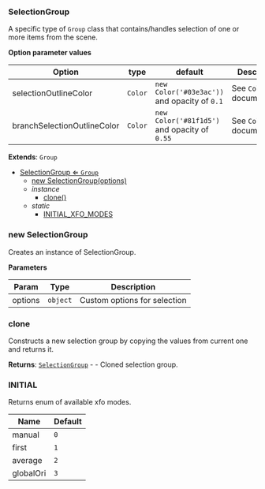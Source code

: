 <a name="SelectionGroup"></a>

### SelectionGroup 
A specific type of `Group` class that contains/handles selection of one or more items from the scene.**Option parameter values**| Option | type | default | Description || --- | --- | --- | --- || selectionOutlineColor | `Color` | `new Color('#03e3ac'))`  and opacity of `0.1` | See `Color` documentation || branchSelectionOutlineColor | `Color` | `new Color('#81f1d5')` and opacity of `0.55` | See `Color` documentation |


**Extends**: <code>Group</code>  

* [SelectionGroup ⇐ <code>Group</code>](#SelectionGroup)
    * [new SelectionGroup(options)](#new-SelectionGroup)
    * _instance_
        * [clone()](#clone)
    * _static_
        * [INITIAL_XFO_MODES](#INITIAL_XFO_MODES)

<a name="new_SelectionGroup_new"></a>

### new SelectionGroup
Creates an instance of SelectionGroup.**Parameters**


| Param | Type | Description |
| --- | --- | --- |
| options | <code>object</code> | Custom options for selection |

<a name="SelectionGroup+clone"></a>

### clone
Constructs a new selection group by copying the values from current one and returns it.


**Returns**: [<code>SelectionGroup</code>](#SelectionGroup) - - Cloned selection group.  
<a name="SelectionGroup.INITIAL_XFO_MODES"></a>

### INITIAL
Returns enum of available xfo modes.| Name | Default || --- | --- || manual | <code>0</code> || first | <code>1</code> || average | <code>2</code> || globalOri | <code>3</code> |


